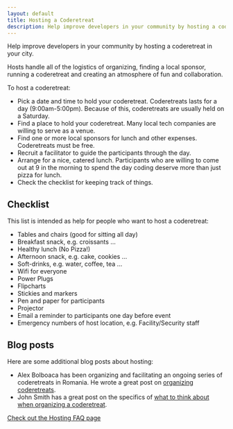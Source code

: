 ```yaml
---
layout: default
title: Hosting a Coderetreat
description: Help improve developers in your community by hosting a coderetreat in your city
---
```


Help improve developers in your community by hosting a coderetreat in your city.

Hosts handle all of the logistics of organizing, finding a local sponsor, running a coderetreat and creating an atmosphere of fun and collaboration.

To host a coderetreat:

* Pick a date and time to hold your coderetreat. Coderetreats lasts for a day (9:00am-5:00pm). Because of this, coderetreats are usually held on a Saturday.
* Find a place to hold your coderetreat. Many local tech companies are willing to serve as a venue.
* Find one or more local sponsors for lunch and other expenses. Coderetreats must be free.
* Recruit a facilitator to guide the participants through the day.
* Arrange for a nice, catered lunch. Participants who are willing to come out at 9 in the morning to spend the day coding deserve more than just pizza for lunch.
* Check the checklist for keeping track of things.

## Checklist

This list is intended as help for people who want to host a coderetreat:

- Tables and chairs (good for sitting all day)
- Breakfast snack, e.g. croissants …
- Healthy lunch (No Pizza!)
- Afternoon snack, e.g. cake, cookies …
- Soft-drinks, e.g. water, coffee, tea …
- Wifi for everyone
- Power Plugs
- Flipcharts
- Stickies and markers
- Pen and paper for participants
- Projector
- Email a reminder to participants one day before event
- Emergency numbers of host location, e.g. Facility/Security staff

## Blog posts

Here are some additional blog posts about hosting:

* Alex Bolboaca has been organizing and facilitating an ongoing series of coderetreats in Romania. He wrote a great post on [organizing coderetreats](http://www.alexbolboaca.ro/wordpress/articles/how-to-organize-a-code-retreat).
* John Smith has a great post on the specifics of [what to think about when organizing a coderetreat](http://geekswithblogs.net/onefloridacoder/archive/2010/08/16/setting-up-for-the-orlando-code-retreat.aspx).

<p class="last-section">
    <a href="{% link pages/hosting/faq.md %}">Check out the Hosting FAQ page</a>
</p>
